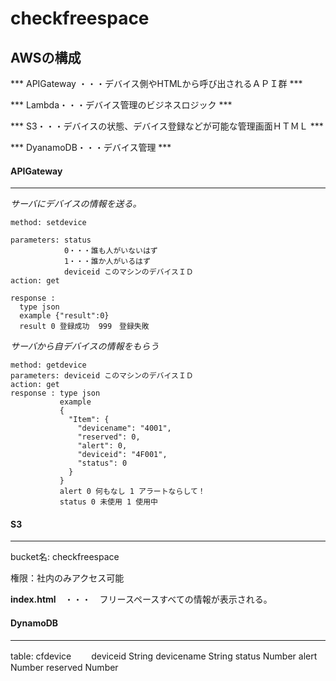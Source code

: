 # checkfreespace


  ## AWSの構成

*** APIGateway ・・・デバイス側やHTMLから呼び出されるＡＰＩ群 ***

*** Lambda・・・デバイス管理のビジネスロジック ***

*** S3・・・デバイスの状態、デバイス登録などが可能な管理画面ＨＴＭＬ ***

*** DyanamoDB・・・デバイス管理 ***

#### APIGateway
---------------------------------

_サーバにデバイスの情報を送る。_
```
method: setdevice

parameters: status
            0・・・誰も人がいないはず
            1・・・誰か人がいるはず
            deviceid このマシンのデバイスＩＤ
action: get

response :
  type json
  example {"result":0}
  result 0 登録成功  999　登録失敗

```

   _サーバから自デバイスの情報をもらう_
```
method: getdevice
parameters: deviceid このマシンのデバイスＩＤ
action: get
response : type json
           example
           {
             "Item": {
               "devicename": "4001",
               "reserved": 0,
               "alert": 0,
               "deviceid": "4F001",
               "status": 0
             }
           }
           alert 0 何もなし 1 アラートならして！
           status 0 未使用 1 使用中

```

#### S3
---------------------------------
 bucket名: checkfreespace

 権限：社内のみアクセス可能

**index.html**　・・・　フリースペースすべての情報が表示される。


#### DynamoDB
---------------------------------
 table: cfdevice
　　deviceid String
    devicename String
    status Number
    alert Number
    reserved Number
